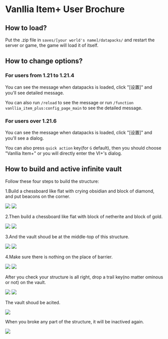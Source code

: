 # Vanllia Item+ User Brochure

## How to load?

Put the .zip file in `saves/[your world's name]/datapacks/` and restart the server or game, the game will load it of itself.

## How to change options?

### For users from 1.21 to 1.21.4

You can see the message when datapacks is loaded, click "\[设置\]" and you'll see detailed message.

You can also run `/reload` to see the message or run `/function vanllia_item_plus:config_page_main` to see the detailed message.

### For users over 1.21.6

You can see the message when datapacks is loaded, click "\[设置\]" and you'll see a dialog.

You can also press `quick action` key(for `G` default), then you should choose "Vanllia Item+" or you will directly enter the VI+'s dialog.

## How to build and active infinite vault

Follow these four steps to build the structure:

1.Build a chessboard like flat with crying obsidian and block of diamond, and put beacons on the corner.

![](infinite_vault_structure_1.png) ![](infinite_vault_structure_up1.png)

2.Then build a chessboard like flat with block of netherite and block of gold.

![](infinite_vault_structure_2.png) ![](infinite_vault_structure_up2.png)

3.And the vault shoud be at the middle-top of this structure.

![](infinite_vault_structure_3.png) ![](infinite_vault_structure_up3.png)

4.Make sure there is nothing on the place of barrier.

![](infinite_vault_structure_4.png) ![](infinite_vault_structure_up4.png)

After you check your structure is all right, drop a trail key(no matter ominous or not) on the vault.

![](infinite_vault_structure_5.png) ![](infinite_vault_structure_6.png)

The vault shoud be acited.

![](infinite_vault_structure_7.png)

When you broke any part of the structure, it will be inactived again.

![](infinite_vault_structure_8.png)

